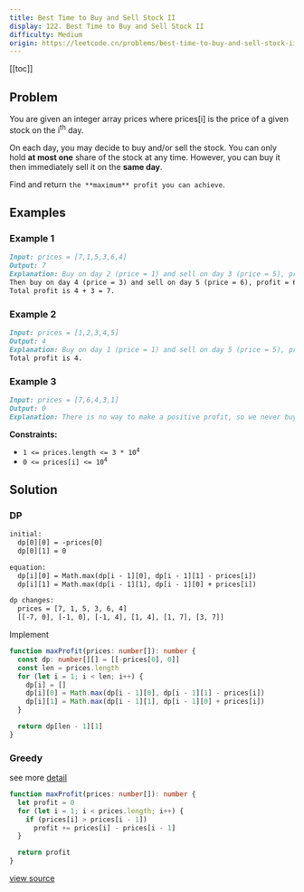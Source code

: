 ```yaml
---
title: Best Time to Buy and Sell Stock II
display: 122. Best Time to Buy and Sell Stock II
difficulty: Medium
origin: https://leetcode.cn/problems/best-time-to-buy-and-sell-stock-ii
---
```


[[toc]]

## Problem

You are given an integer array prices where prices[i] is the price of a given stock on the i<sup>th</sup> day.

On each day, you may decide to buy and/or sell the stock. You can only hold **at most one** share of the stock at any time. However, you can buy it then immediately sell it on the **same day**.

Find and return `the **maximum** profit you can achieve`.

## Examples

### Example 1

```md
Input: prices = [7,1,5,3,6,4]
Output: 7
Explanation: Buy on day 2 (price = 1) and sell on day 3 (price = 5), profit = 5-1 = 4.
Then buy on day 4 (price = 3) and sell on day 5 (price = 6), profit = 6-3 = 3.
Total profit is 4 + 3 = 7.
```

### Example 2

```md
Input: prices = [1,2,3,4,5]
Output: 4
Explanation: Buy on day 1 (price = 1) and sell on day 5 (price = 5), profit = 5-1 = 4.
Total profit is 4.
```

### Example 3

```md
Input: prices = [7,6,4,3,1]
Output: 0
Explanation: There is no way to make a positive profit, so we never buy the stock to achieve the maximum profit of 0.
```

**Constraints:**

- <code>1 <= prices.length <= 3 * 10<sup>4</sup></code>
- <code>0 <= prices[i] <= 10<sup>4</sup></code>

## Solution

### DP

```txt
initial:
  dp[0][0] = -prices[0]
  dp[0][1] = 0

equation:
  dp[i][0] = Math.max(dp[i - 1][0], dp[i - 1][1] - prices[i])
  dp[i][1] = Math.max(dp[i - 1][1], dp[i - 1][0] + prices[i])

dp changes:
  prices = [7, 1, 5, 3, 6, 4]
  [[-7, 0], [-1, 0], [-1, 4], [1, 4], [1, 7], [3, 7]]
```

Implement

```ts
function maxProfit(prices: number[]): number {
  const dp: number[][] = [[-prices[0], 0]]
  const len = prices.length
  for (let i = 1; i < len; i++) {
    dp[i] = []
    dp[i][0] = Math.max(dp[i - 1][0], dp[i - 1][1] - prices[i])
    dp[i][1] = Math.max(dp[i - 1][1], dp[i - 1][0] + prices[i])
  }

  return dp[len - 1][1]
}
```

### Greedy

see more [detail](/algorithms/greedy/122)

```ts
function maxProfit(prices: number[]): number {
  let profit = 0
  for (let i = 1; i < prices.length; i++) {
    if (prices[i] > prices[i - 1])
      profit += prices[i] - prices[i - 1]
  }

  return profit
}
```

[view source](https://leetcode.cn/problems/best-time-to-buy-and-sell-stock-ii)
